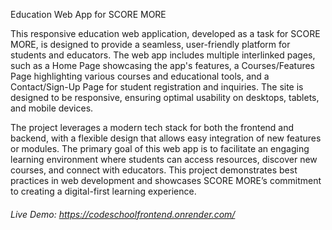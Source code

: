 Education Web App for SCORE MORE

This responsive education web application, developed as a task for SCORE MORE, is designed to provide a seamless, user-friendly platform for students and educators.
The web app includes multiple interlinked pages, such as a Home Page showcasing the app's features, a Courses/Features Page highlighting various courses and educational tools,
and a Contact/Sign-Up Page for student registration and inquiries. The site is designed to be responsive, ensuring optimal usability on desktops, tablets, and mobile devices.

The project leverages a modern tech stack for both the frontend and backend, with a flexible design that allows easy integration of new features or modules.
The primary goal of this web app is to facilitate an engaging learning environment where students can access resources, discover new courses,
and connect with educators. This project demonstrates best practices in web development and showcases SCORE MORE’s commitment to creating a digital-first learning experience.
<h6>Live Demo: <a href="https://codeschoolfrontend.onrender.com/
">https://codeschoolfrontend.onrender.com/
</a></h6>